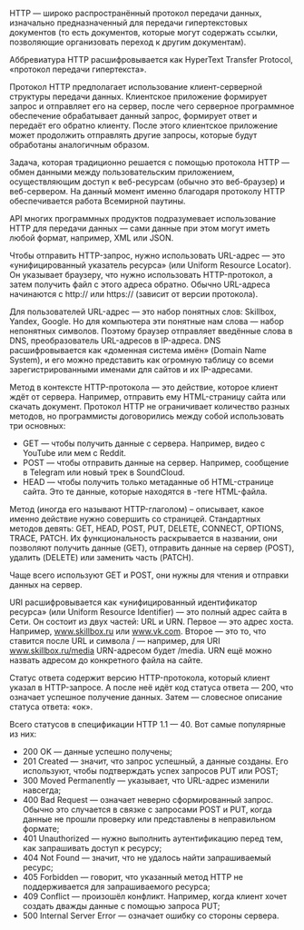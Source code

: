 

HTTP — широко распространённый протокол передачи данных, изначально предназначенный для передачи гипертекстовых документов (то есть документов, которые могут содержать ссылки, позволяющие организовать переход к другим документам).

Аббревиатура HTTP расшифровывается как HyperText Transfer Protocol, «протокол передачи гипертекста». 

Протокол HTTP предполагает использование клиент-серверной структуры передачи данных. Клиентское приложение формирует запрос и отправляет его на сервер, после чего серверное программное обеспечение обрабатывает данный запрос, формирует ответ и передаёт его обратно клиенту. После этого клиентское приложение может продолжить отправлять другие запросы, которые будут обработаны аналогичным образом.

Задача, которая традиционно решается с помощью протокола HTTP — обмен данными между пользовательским приложением, осуществляющим доступ к веб-ресурсам (обычно это веб-браузер) и веб-сервером. На данный момент именно благодаря протоколу HTTP обеспечивается работа Всемирной паутины.

API многих программных продуктов подразумевает использование HTTP для передачи данных — сами данные при этом могут иметь любой формат, например, XML или JSON.

Чтобы отправить HTTP-запрос, нужно использовать URL-адрес — это «унифицированный указатель ресурса» (или Uniform Resource Locator). Он указывает браузеру, что нужно использовать HTTP-протокол, а затем получить файл с этого адреса обратно. Обычно URL-адреса начинаются с http:// или https:// (зависит от версии протокола).

Для пользователей URL-адрес — это набор понятных слов: Skillbox, Yandex, Google. Но для компьютера эти понятные нам слова — набор непонятных символов. Поэтому браузер отправляет введённые слова в DNS, преобразователь URL-адресов в IP-адреса. DNS расшифровывается как «доменная система имён» (Domain Name System), и его можно представить как огромную таблицу со всеми зарегистрированными именами для сайтов и их IP-адресами.

Метод в контексте HTTP-протокола — это действие, которое клиент ждёт от сервера. Например, отправить ему HTML-страницу сайта или скачать документ. Протокол HTTP не ограничивает количество разных методов, но программисты договорились между собой использовать три основных:

* GET — чтобы получить данные с сервера. Например, видео с YouTube или мем с Reddit.
* POST — чтобы отправить данные на сервер. Например, сообщение в Telegram или новый трек в SoundCloud.
* HEAD — чтобы получить только метаданные об HTML-странице сайта. Это те данные, которые находятся в <head>-теге HTML-файла.

Метод (иногда его называют HTTP-глаголом) – описывает, какое именно действие нужно совершить со страницей. Стандартных методов девять: GET, HEAD, POST, PUT, DELETE, CONNECT, OPTIONS, TRACE, PATCH. Их функциональность раскрывается в названии, они позволяют получить данные (GET), отправить данные на сервер (POST), удалить (DELETE) или заменить часть (PATCH).

Чаще всего используют GET и POST, они нужны для чтения и отправки данных на сервер.

URI расшифровывается как «унифицированный идентификатор ресурса» (или Uniform Resource Identifier) — это полный адрес сайта в Сети. Он состоит из двух частей: URL и URN. Первое — это адрес хоста. Например, www.skillbox.ru или www.vk.com. Второе — это то, что ставится после URL и символа / — например, для URI www.skillbox.ru/media URN-адресом будет /media. URN ещё можно назвать адресом до конкретного файла на сайте.

Статус ответа содержит версию HTTP-протокола, который клиент указал в HTTP-запросе. А после неё идёт код статуса ответа — 200, что означает успешное получение данных. Затем — словесное описание статуса ответа: «ок».

Всего статусов в спецификации HTTP 1.1 — 40. Вот самые популярные из них:

* 200 OK — данные успешно получены;
* 201 Created — значит, что запрос успешный, а данные созданы. Его используют, чтобы подтверждать успех запросов PUT или POST;
* 300 Moved Permanently — указывает, что URL-адрес изменили навсегда;
* 400 Bad Request — означает неверно сформированный запрос. Обычно это случается в связке с запросами POST и PUT, когда данные не прошли проверку или представлены в неправильном формате;
* 401 Unauthorized — нужно выполнить аутентификацию перед тем, как запрашивать доступ к ресурсу;
* 404 Not Found — значит, что не удалось найти запрашиваемый ресурс;
* 405 Forbidden — говорит, что указанный метод HTTP не поддерживается для запрашиваемого ресурса;
* 409 Conflict — произошёл конфликт. Например, когда клиент хочет создать дважды данные с помощью запроса PUT;
* 500 Internal Server Error — означает ошибку со стороны сервера.
